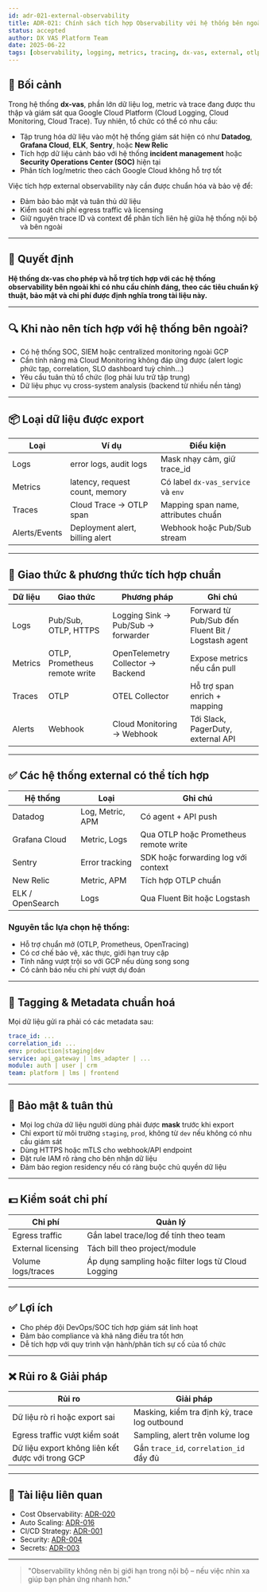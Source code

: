 ```yaml
---
id: adr-021-external-observability
title: ADR-021: Chính sách tích hợp Observability với hệ thống bên ngoài cho dx-vas
status: accepted
author: DX VAS Platform Team
date: 2025-06-22
tags: [observability, logging, metrics, tracing, dx-vas, external, otlp]
---
```


## 📌 Bối cảnh

Trong hệ thống **dx-vas**, phần lớn dữ liệu log, metric và trace đang được thu thập và giám sát qua Google Cloud Platform (Cloud Logging, Cloud Monitoring, Cloud Trace). Tuy nhiên, tổ chức có thể có nhu cầu:
- Tập trung hóa dữ liệu vào một hệ thống giám sát hiện có như **Datadog**, **Grafana Cloud**, **ELK**, **Sentry**, hoặc **New Relic**
- Tích hợp dữ liệu cảnh báo với hệ thống **incident management** hoặc **Security Operations Center (SOC)** hiện tại
- Phân tích log/metric theo cách Google Cloud không hỗ trợ tốt

Việc tích hợp external observability này cần được chuẩn hóa và bảo vệ để:
- Đảm bảo bảo mật và tuân thủ dữ liệu
- Kiểm soát chi phí egress traffic và licensing
- Giữ nguyên trace ID và context để phân tích liên hệ giữa hệ thống nội bộ và bên ngoài

---

## 🧠 Quyết định

**Hệ thống dx-vas cho phép và hỗ trợ tích hợp với các hệ thống observability bên ngoài khi có nhu cầu chính đáng, theo các tiêu chuẩn kỹ thuật, bảo mật và chi phí được định nghĩa trong tài liệu này.**

---

## 🔍 Khi nào nên tích hợp với hệ thống bên ngoài?

- Có hệ thống SOC, SIEM hoặc centralized monitoring ngoài GCP
- Cần tính năng mà Cloud Monitoring không đáp ứng được (alert logic phức tạp, correlation, SLO dashboard tuỳ chỉnh...)
- Yêu cầu tuân thủ tổ chức (log phải lưu trữ tập trung)
- Dữ liệu phục vụ cross-system analysis (backend từ nhiều nền tảng)

---

## 📦 Loại dữ liệu được export

| Loại | Ví dụ | Điều kiện |
|------|-------|-----------|
| Logs | error logs, audit logs | Mask nhạy cảm, giữ trace_id |
| Metrics | latency, request count, memory | Có label `dx-vas_service` và `env` |
| Traces | Cloud Trace → OTLP span | Mapping span name, attributes chuẩn |
| Alerts/Events | Deployment alert, billing alert | Webhook hoặc Pub/Sub stream |

---

## 🔗 Giao thức & phương thức tích hợp chuẩn

| Dữ liệu | Giao thức | Phương pháp | Ghi chú |
|--------|-----------|-------------|--------|
| Logs | Pub/Sub, OTLP, HTTPS | Logging Sink → Pub/Sub → forwarder | Forward từ Pub/Sub đến Fluent Bit / Logstash agent |
| Metrics | OTLP, Prometheus remote write | OpenTelemetry Collector → Backend | Expose metrics nếu cần pull |
| Traces | OTLP | OTEL Collector | Hỗ trợ span enrich + mapping |
| Alerts | Webhook | Cloud Monitoring → Webhook | Tới Slack, PagerDuty, external API |

---

## ✅ Các hệ thống external có thể tích hợp

| Hệ thống | Loại | Ghi chú |
|----------|------|--------|
| Datadog | Log, Metric, APM | Có agent + API push |
| Grafana Cloud | Metric, Logs | Qua OTLP hoặc Prometheus remote write |
| Sentry | Error tracking | SDK hoặc forwarding log với context |
| New Relic | Metric, APM | Tích hợp OTLP chuẩn |
| ELK / OpenSearch | Logs | Qua Fluent Bit hoặc Logstash |

### Nguyên tắc lựa chọn hệ thống:
- Hỗ trợ chuẩn mở (OTLP, Prometheus, OpenTracing)
- Có cơ chế bảo vệ, xác thực, giới hạn truy cập
- Tính năng vượt trội so với GCP nếu dùng song song
- Có cảnh báo nếu chi phí vượt dự đoán

---

## 🧾 Tagging & Metadata chuẩn hoá

Mọi dữ liệu gửi ra phải có các metadata sau:
```yaml
trace_id: ...
correlation_id: ...
env: production|staging|dev
service: api_gateway | lms_adapter | ...
module: auth | user | crm
team: platform | lms | frontend
```

---

## 🔐 Bảo mật & tuân thủ

- Mọi log chứa dữ liệu người dùng phải được **mask** trước khi export
- Chỉ export từ môi trường `staging`, `prod`, không từ `dev` nếu không có nhu cầu giám sát
- Dùng HTTPS hoặc mTLS cho webhook/API endpoint
- Đặt rule IAM rõ ràng cho bên nhận dữ liệu
- Đảm bảo region residency nếu có ràng buộc chủ quyền dữ liệu

---

## 💵 Kiểm soát chi phí

| Chi phí | Quản lý |
|---------|---------|
| Egress traffic | Gắn label trace/log để tính theo team |
| External licensing | Tách bill theo project/module |
| Volume logs/traces | Áp dụng sampling hoặc filter logs từ Cloud Logging |

---

## ✅ Lợi ích

- Cho phép đội DevOps/SOC tích hợp giám sát linh hoạt
- Đảm bảo compliance và khả năng điều tra tốt hơn
- Dễ tích hợp với quy trình vận hành/phân tích sự cố của tổ chức

---

## ❌ Rủi ro & Giải pháp

| Rủi ro | Giải pháp |
|--------|-----------|
| Dữ liệu rò rỉ hoặc export sai | Masking, kiểm tra định kỳ, trace log outbound |
| Egress traffic vượt kiểm soát | Sampling, alert trên volume log |
| Dữ liệu export không liên kết được với trong GCP | Gắn `trace_id`, `correlation_id` đầy đủ |

---

## 📎 Tài liệu liên quan

- Cost Observability: [ADR-020](./adr-020-cost-observability.md)
- Auto Scaling: [ADR-016](./adr-016-auto-scaling.md)
- CI/CD Strategy: [ADR-001](./adr-001-ci-cd.md)
- Security: [ADR-004](./adr-004-security.md)
- Secrets: [ADR-003](./adr-003-secrets.md)

---
> "Observability không nên bị giới hạn trong nội bộ – nếu việc nhìn xa giúp bạn phản ứng nhanh hơn."
